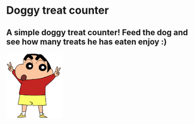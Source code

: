 <h1>Doggy treat counter</h1>
<h2>A simple doggy treat counter! Feed the dog and see how many treats he has eaten enjoy :)</h2>
<img class="shinchan" src="./img/shinchan.png" alt="shinchan" width="150px">